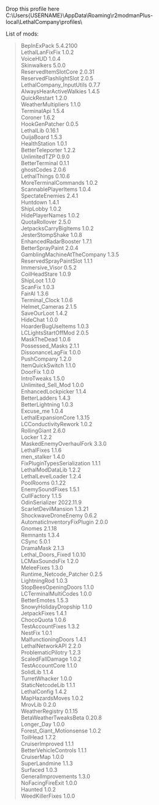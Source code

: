 Drop this profile here<br>C:\Users\{USERNAME}\AppData\Roaming\r2modmanPlus-local\LethalCompany\profiles\

List of mods:<br>
> BepInExPack  5.4.2100<br>
 LethalLanFixFix  1.0.2<br>
 VoiceHUD  1.0.4<br>
 Skinwalkers  5.0.0<br>
 ReservedItemSlotCore  2.0.31<br>
 ReservedFlashlightSlot  2.0.5<br>
 LethalCompany_InputUtils  0.7.7<br>
 AlwaysHearActiveWalkies  1.4.5<br>
 QuickRestart  1.2.0<br>
 WeatherMultipliers  1.1.0<br>
 TerminalApi  1.5.4<br>
 Coroner  1.6.2<br>
 HookGenPatcher  0.0.5<br>
 LethalLib  0.16.1<br>
 OuijaBoard  1.5.3<br>
 HealthStation  1.0.1<br>
 BetterTeleporter  1.2.2<br>
 UnlimitedTZP  0.9.0<br>
 BetterTerminal  0.1.1<br>
 ghostCodes  2.0.6<br>
 LethalThings  0.10.6<br>
 MoreTerminalCommands  1.0.2<br>
 ScannablePlayerItems  1.0.4<br>
 SpectateEnemies  2.4.1<br>
 Huntdown  1.4.1<br>
 ShipLobby  1.0.2<br>
 HidePlayerNames  1.0.2<br>
 QuotaRollover  2.5.0<br>
 JetpacksCarryBigItems  1.0.2<br>
 JesterStompShake  1.0.8<br>
 EnhancedRadarBooster  1.7.1<br>
 BetterSprayPaint  2.0.4<br>
 GamblingMachineAtTheCompany  1.3.5<br>
 ReservedSprayPaintSlot  1.1.1<br>
 Immersive_Visor  0.5.2<br>
 CoilHeadStare  1.0.9<br>
 ShipLoot  1.1.0<br>
 ScanFix  1.0.3<br>
 FairAI  1.3.6<br>
 Terminal_Clock  1.0.6<br>
 Helmet_Cameras  2.1.5<br>
 SaveOurLoot  1.4.2<br>
 HideChat  1.0.0<br>
 HoarderBugUseItems  1.0.3<br>
 LCLightsStartOffMod  2.0.5<br>
 MaskTheDead  1.0.6<br>
 Possessed_Masks  2.1.1<br>
 DissonanceLagFix  1.0.0<br>
 PushCompany  1.2.0<br>
 ItemQuickSwitch  1.1.0<br>
 DoorFix  1.0.0<br>
 IntroTweaks  1.5.0<br>
 Unlimited_Sell_Mod  1.0.0<br>
 EnhancedLockpicker  1.1.4<br>
 BetterLadders  1.4.3<br>
 BetterLightning  1.0.3<br>
 Excuse_me  1.0.4<br>
 LethalExpansionCore  1.3.15<br>
 LCConductivityRework  1.0.2<br>
 RollingGiant  2.6.0<br>
 Locker  1.2.2<br>
 MaskedEnemyOverhaulFork  3.3.0<br>
 LethalFixes  1.1.6<br>
 men_stalker  1.4.0<br>
 FixPluginTypesSerialization  1.1.1<br>
 LethalModDataLib  1.2.2<br>
 LethalLevelLoader  1.2.4<br>
 PoolRooms  0.1.22<br>
 EnemySoundFixes  1.5.1<br>
 CullFactory  1.1.5<br>
 OdinSerializer  2022.11.9<br>
 ScarletDevilMansion  1.3.21<br>
 ShockwaveDroneEnemy  0.6.2<br>
 AutomaticInventoryFixPlugin  2.0.0<br>
 Gnomes  2.1.18<br>
 Remnants  1.3.4<br>
 CSync  5.0.1<br>
 DramaMask  2.1.3<br>
 Lethal_Doors_Fixed  1.0.10<br>
 LCMaxSoundsFix  1.2.0<br>
 MeleeFixes  1.3.0<br>
 Runtime_Netcode_Patcher  0.2.5<br>
 LightningRod  1.0.3<br>
 StopBeesOpeningDoors  1.1.0<br>
 LCTerminalMultiCodes  1.0.0<br>
 BetterEmotes  1.5.3<br>
 SnowyHolidayDropship  1.1.0<br>
 JetpackFixes  1.4.1<br>
 ChocoQuota  1.0.6<br>
 TestAccountFixes  1.3.2<br>
 NestFix  1.0.1<br>
 MalfunctioningDoors  1.4.1<br>
 LethalNetworkAPI  2.2.0<br>
 ProblematicPilotry  1.2.3<br>
 ScaledFallDamage  1.0.2<br>
 TestAccountCore  1.1.0<br>
 SolidLib  1.1.4<br>
 TurretWhacker  1.0.0<br>
 StaticNetcodeLib  1.1.1<br>
 LethalConfig  1.4.2<br>
 MapHazardsMoves  1.0.2<br>
 MrovLib  0.2.0<br>
 WeatherRegistry  0.1.15<br>
 BetaWeatherTweaksBeta  0.20.8<br>
 Longer_Day  1.0.0<br>
 Forest_Giant_Motionsense  1.0.2<br>
 ToilHead  1.7.2<br>
 CruiserImproved  1.1.1<br>
 BetterVehicleControls  1.1.1<br>
 CruiserMap  1.0.0<br>
 SuperLandmine  1.1.3<br>
 Surfaced  1.0.3<br>
 GeneralImprovements  1.3.0<br>
 NoFacingFireExit  1.0.0<br>
 Haunted  1.0.2<br>
 WeedKillerFixes  1.0.0<br>


